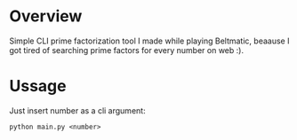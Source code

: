 # Overview
Simple CLI prime factorization tool I made while playing Beltmatic, beaause I got tired of searching prime factors for every number on web :).

# Ussage 

Just insert number as a cli argument:

`python main.py <number>`
